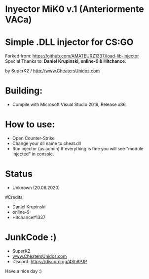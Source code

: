 # Inyector MiK0 v.1 (Anteriormente VACa)
# Simple .DLL injector for CS:GO

Forked from: https://github.com/AMATEURZ1337/load-lib-injector<br>
Special Thanks to: <b>Daniel Krupinski, online-9 & Hitchance</b>.

by SuperK2 / http://www.CheatersUnidos.com

# Building:
- Compile with Microsoft Visual Studio 2019, Release x86.

# How to use:
- Open Counter-Strike
- Change your dll name to cheat.dll
- Run injector (as admin) If everything is fine you will see "module injected" in console.

# Status
- Unknown (20.06.2020)

#Credits
- Daniel Krupinski
- online-9
- Hitchance#1337

# JunkCode :)
 - SuperK2
 - www.CheatersUnidos.com
 - Discord: https://discord.gg/4Sh8PJP
 
 Have a nice day :)
